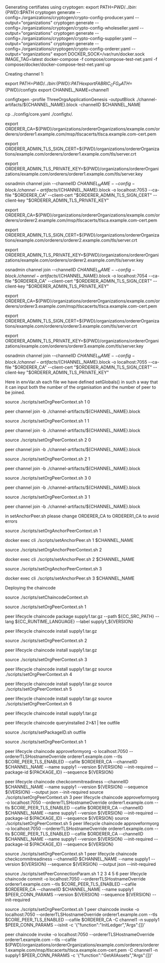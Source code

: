 Generating certifiates using cryptogen: export PATH=${PWD}/../bin:${PWD}:$PATH 
cryptogen generate --config=./organizations/cryptogen/crypto-config-producer.yaml --output="organizations"
cryptogen generate --config=./organizations/cryptogen/crypto-config-wholeseller.yaml --output="organizations" 
cryptogen generate --config=./organizations/cryptogen/crypto-config-supplier.yaml --output="organizations" 
cryptogen generate --config=./organizations/cryptogen/crypto-config-orderer.yaml --output="organizations"
export DOCKER_SOCK=/var/run/docker.sock 
IMAGE_TAG=latest docker-compose -f compose/compose-test-net.yaml -f compose/docker/docker-compose-test-net.yaml up



Creating channel 1: 

export PATH=${PWD}/../bin:${PWD}:$PATH 
export FABRIC_CFG_PATH=${PWD}/configtx 
export CHANNEL_NAME=channel1

configtxgen -profile ThreeOrgsApplicationGenesis -outputBlock ./channel-artifacts/${CHANNEL_NAME}.block -channelID $CHANNEL_NAME 

cp ../config/core.yaml ./configtx/.


export ORDERER_CA=${PWD}/organizations/ordererOrganizations/example.com/orderers/orderer1.example.com/msp/tlscacerts/tlsca.example.com-cert.pem

export ORDERER_ADMIN_TLS_SIGN_CERT=${PWD}/organizations/ordererOrganizations/example.com/orderers/orderer1.example.com/tls/server.crt

export ORDERER_ADMIN_TLS_PRIVATE_KEY=${PWD}/organizations/ordererOrganizations/example.com/orderers/orderer1.example.com/tls/server.key

osnadmin channel join --channelID $CHANNEL_NAME --config-block ./channel-artifacts/${CHANNEL_NAME}.block -o localhost:7053 --ca-file "$ORDERER_CA" --client-cert "$ORDERER_ADMIN_TLS_SIGN_CERT" --client-key "$ORDERER_ADMIN_TLS_PRIVATE_KEY"

export ORDERER_CA=${PWD}/organizations/ordererOrganizations/example.com/orderers/orderer2.example.com/msp/tlscacerts/tlsca.example.com-cert.pem

export ORDERER_ADMIN_TLS_SIGN_CERT=${PWD}/organizations/ordererOrganizations/example.com/orderers/orderer2.example.com/tls/server.crt

export ORDERER_ADMIN_TLS_PRIVATE_KEY=${PWD}/organizations/ordererOrganizations/example.com/orderers/orderer2.example.com/tls/server.key

osnadmin channel join --channelID $CHANNEL_NAME --config-block ./channel-artifacts/${CHANNEL_NAME}.block -o localhost:7054 --ca-file "$ORDERER_CA" --client-cert "$ORDERER_ADMIN_TLS_SIGN_CERT" --client-key "$ORDERER_ADMIN_TLS_PRIVATE_KEY"

export ORDERER_CA=${PWD}/organizations/ordererOrganizations/example.com/orderers/orderer3.example.com/msp/tlscacerts/tlsca.example.com-cert.pem

export ORDERER_ADMIN_TLS_SIGN_CERT=${PWD}/organizations/ordererOrganizations/example.com/orderers/orderer3.example.com/tls/server.crt

export ORDERER_ADMIN_TLS_PRIVATE_KEY=${PWD}/organizations/ordererOrganizations/example.com/orderers/orderer3.example.com/tls/server.key

osnadmin channel join --channelID $CHANNEL_NAME --config-block ./channel-artifacts/${CHANNEL_NAME}.block -o localhost:7055 --ca-file "$ORDERER_CA" --client-cert "$ORDERER_ADMIN_TLS_SIGN_CERT" --client-key "$ORDERER_ADMIN_TLS_PRIVATE_KEY"

Here in envVar.sh each file we have defined setGlobals() in such a way that it can input both the number of the organisation and the number of peer to be joined.

source ./scripts/setOrgPeerContext.sh 1 0

peer channel join -b ./channel-artifacts/${CHANNEL_NAME}.block

source ./scripts/setOrgPeerContext.sh 1 1

peer channel join -b ./channel-artifacts/${CHANNEL_NAME}.block

source ./scripts/setOrgPeerContext.sh 2 0

peer channel join -b ./channel-artifacts/${CHANNEL_NAME}.block

source ./scripts/setOrgPeerContext.sh 2 1

peer channel join -b ./channel-artifacts/${CHANNEL_NAME}.block

source ./scripts/setOrgPeerContext.sh 3 0

peer channel join -b ./channel-artifacts/${CHANNEL_NAME}.block

source ./scripts/setOrgPeerContext.sh 3 1

peer channel join -b ./channel-artifacts/${CHANNEL_NAME}.block


in setAnchorPeer.sh please change ORDERER_CA to ORDERER1_CA to avoid errors


source ./scripts/setOrgAnchorPeerContext.sh 1

docker exec cli ./scripts/setAnchorPeer.sh 1 $CHANNEL_NAME

source ./scripts/setOrgAnchorPeerContext.sh 2

docker exec cli ./scripts/setAnchorPeer.sh 2 $CHANNEL_NAME

source ./scripts/setOrgAnchorPeerContext.sh 3

docker exec cli ./scripts/setAnchorPeer.sh 3 $CHANNEL_NAME



Deploying the chaincode


source ./scripts/setChaincodeContext.sh


source ./scripts/setOrgPeerContext.sh 1

peer lifecycle chaincode package supply1.tar.gz --path ${CC_SRC_PATH} --lang ${CC_RUNTIME_LANGUAGE} --label supply1_${VERSION}

peer lifecycle chaincode install supply1.tar.gz


source ./scripts/setOrgPeerContext.sh 2

peer lifecycle chaincode install supply1.tar.gz

source ./scripts/setOrgPeerContext.sh 3

peer lifecycle chaincode install supply1.tar.gz
source ./scripts/setOrgPeerContext.sh 4

peer lifecycle chaincode install supply1.tar.gz
source ./scripts/setOrgPeerContext.sh 5

peer lifecycle chaincode install supply1.tar.gz
source ./scripts/setOrgPeerContext.sh 6

peer lifecycle chaincode install supply1.tar.gz

peer lifecycle chaincode queryinstalled 2>&1 | tee outfile

source ./scripts/setPackageID.sh outfile

source ./scripts/setOrgPeerContext.sh 1

peer lifecycle chaincode approveformyorg -o localhost:7050 --ordererTLSHostnameOverride orderer1.example.com --tls $CORE_PEER_TLS_ENABLED --cafile $ORDERER_CA --channelID $CHANNEL_NAME --name supply1 --version ${VERSION} --init-required --package-id ${PACKAGE_ID} --sequence ${VERSION}


peer lifecycle chaincode checkcommitreadiness --channelID $CHANNEL_NAME --name supply1 --version ${VERSION} --sequence ${VERSION} --output json --init-required
source ./scripts/setOrgPeerContext.sh 3
peer lifecycle chaincode approveformyorg -o localhost:7050 --ordererTLSHostnameOverride orderer1.example.com --tls $CORE_PEER_TLS_ENABLED --cafile $ORDERER_CA --channelID $CHANNEL_NAME --name supply1 --version ${VERSION} --init-required --package-id ${PACKAGE_ID} --sequence ${VERSION}
source ./scripts/setOrgPeerContext.sh 5
peer lifecycle chaincode approveformyorg -o localhost:7050 --ordererTLSHostnameOverride orderer1.example.com --tls $CORE_PEER_TLS_ENABLED --cafile $ORDERER_CA --channelID $CHANNEL_NAME --name supply1 --version ${VERSION} --init-required --package-id ${PACKAGE_ID} --sequence ${VERSION}


source ./scripts/setOrgPeerContext.sh 1
peer lifecycle chaincode checkcommitreadiness --channelID $CHANNEL_NAME --name supply1 --version ${VERSION} --sequence ${VERSION} --output json --init-required


source ./scripts/setPeerConnectionParam.sh 1 2 3 4 5 6
peer lifecycle chaincode commit -o localhost:7050 --ordererTLSHostnameOverride orderer1.example.com --tls $CORE_PEER_TLS_ENABLED --cafile $ORDERER_CA --channelID $CHANNEL_NAME --name supply1 $PEER_CONN_PARAMS --version ${VERSION} --sequence ${VERSION} --init-required

source ./scripts/setOrgPeerContext.sh 1
peer chaincode invoke -o localhost:7050 --ordererTLSHostnameOverride orderer1.example.com --tls $CORE_PEER_TLS_ENABLED --cafile $ORDERER_CA -C channel1 -n supply1 $PEER_CONN_PARAMS --isInit -c '{"function":"InitLedger","Args":[]}'

peer chaincode invoke -o localhost:7050 --ordererTLSHostnameOverride orderer1.example.com --tls --cafile ${PWD}/organizations/ordererOrganizations/example.com/orderers/orderer1.example.com/msp/tlscacerts/tlsca.example.com-cert.pem -C channel1 -n supply1 $PEER_CONN_PARAMS -c '{"function":"GetAllAssets","Args":[]}'
